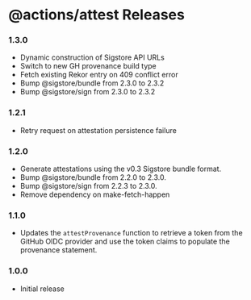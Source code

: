 # @actions/attest Releases

### 1.3.0

- Dynamic construction of Sigstore API URLs
- Switch to new GH provenance build type
- Fetch existing Rekor entry on 409 conflict error
- Bump @sigstore/bundle from 2.3.0 to 2.3.2
- Bump @sigstore/sign from 2.3.0 to 2.3.2

### 1.2.1

- Retry request on attestation persistence failure

### 1.2.0

- Generate attestations using the v0.3 Sigstore bundle format.
- Bump @sigstore/bundle from 2.2.0 to 2.3.0.
- Bump @sigstore/sign from 2.2.3 to 2.3.0.
- Remove dependency on make-fetch-happen

### 1.1.0

- Updates the `attestProvenance` function to retrieve a token from the GitHub OIDC provider and use the token claims to populate the provenance statement.

### 1.0.0

- Initial release
